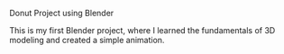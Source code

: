 Donut Project using Blender

This is my first Blender project, where I learned the fundamentals of 3D modeling and created a simple animation.
